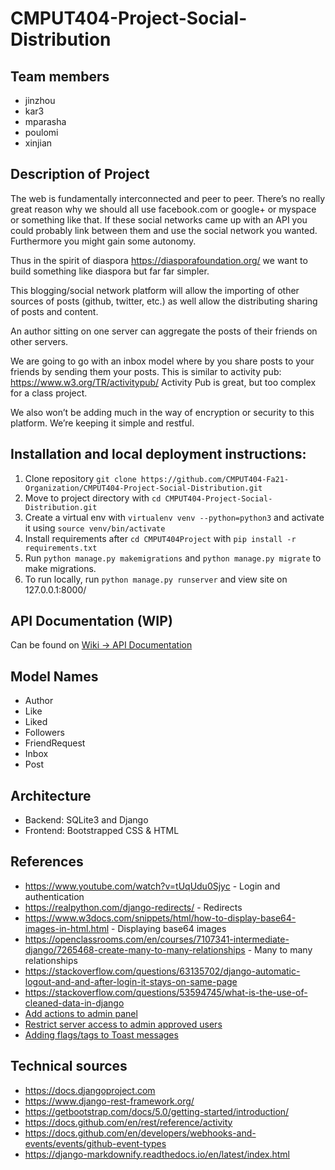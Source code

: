 # CMPUT404-Project-Social-Distribution

## Team members
* jinzhou
* kar3
* mparasha
* poulomi
* xinjian

## Description of Project

The web is fundamentally interconnected and peer to peer. There’s no really great reason why we should all use facebook.com or google+ or myspace or something like that. If these social networks came up with an API you could probably link between them and use the social network you wanted. Furthermore you might gain some autonomy.

Thus in the spirit of diaspora https://diasporafoundation.org/ we want to build something like diaspora but far far simpler.

This blogging/social network platform will allow the importing of other sources of posts (github, twitter, etc.) as well allow the distributing sharing of posts and content.

An author sitting on one server can aggregate the posts of their friends on other servers.

We are going to go with an inbox model where by you share posts to your friends by sending them your posts. This is similar to activity pub: https://www.w3.org/TR/activitypub/ Activity Pub is great, but too complex for a class project.

We also won’t be adding much in the way of encryption or security to this platform. We’re keeping it simple and restful.

## Installation and local deployment instructions:

1. Clone repository `git clone https://github.com/CMPUT404-Fa21-Organization/CMPUT404-Project-Social-Distribution.git`
2. Move to project directory with `cd CMPUT404-Project-Social-Distribution.git`
3. Create a virtual env with `virtualenv venv --python=python3` and activate it using `source venv/bin/activate`
4. Install requirements after `cd CMPUT404Project` with `pip install -r requirements.txt`
5. Run `python manage.py makemigrations` and `python manage.py migrate` to make migrations.
6. To run locally, run `python manage.py runserver` and view site on 127.0.0.1:8000/

## API Documentation (WIP)

Can be found on [Wiki -> API Documentation](https://github.com/CMPUT404-Fa21-Organization/CMPUT404-Project-Social-Distribution/wiki/API-Documentation)

## Model Names

* Author
* Like
* Liked
* Followers
* FriendRequest
* Inbox
* Post

## Architecture

* Backend: SQLite3 and Django
* Frontend: Bootstrapped CSS & HTML

## References

* https://www.youtube.com/watch?v=tUqUdu0Sjyc - Login and authentication
* https://realpython.com/django-redirects/ - Redirects
* https://www.w3docs.com/snippets/html/how-to-display-base64-images-in-html.html - Displaying base64 images
* https://openclassrooms.com/en/courses/7107341-intermediate-django/7265468-create-many-to-many-relationships - Many to many relationships
* https://stackoverflow.com/questions/63135702/django-automatic-logout-and-and-after-login-it-stays-on-same-page
* https://stackoverflow.com/questions/53594745/what-is-the-use-of-cleaned-data-in-django
* [Add actions to admin panel](https://simpleisbetterthancomplex.com/tutorial/2017/03/14/how-to-create-django-admin-list-actions.html)
* [Restrict server access to admin approved users](https://stackoverflow.com/questions/49553511/why-authenticate-return-none-for-inactive-users)
* [Adding flags/tags to Toast messages](https://docs.djangoproject.com/en/3.2/ref/contrib/messages/#adding-extra-message-tags)

## Technical sources

* https://docs.djangoproject.com
* https://www.django-rest-framework.org/
* https://getbootstrap.com/docs/5.0/getting-started/introduction/
* https://docs.github.com/en/rest/reference/activity
* https://docs.github.com/en/developers/webhooks-and-events/events/github-event-types
* https://django-markdownify.readthedocs.io/en/latest/index.html
